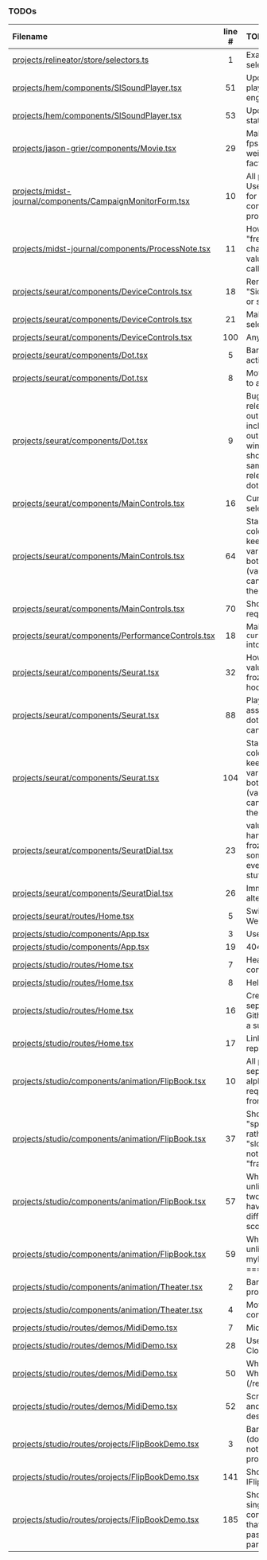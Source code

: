 ### TODOs
| Filename | line # | TODO
|:------|:------:|:------
| [projects/relineator/store/selectors.ts](projects/relineator/store/selectors.ts#L1) | 1 | Example selector
| [projects/hem/components/SlSoundPlayer.tsx](projects/hem/components/SlSoundPlayer.tsx#L51) | 51 | Update the playback engine
| [projects/hem/components/SlSoundPlayer.tsx](projects/hem/components/SlSoundPlayer.tsx#L53) | 53 | Update the state
| [projects/jason-grier/components/Movie.tsx](projects/jason-grier/components/Movie.tsx#L29) | 29 | Make this truly fps not some weird fudge factor
| [projects/midst-journal/components/CampaignMonitorForm.tsx](projects/midst-journal/components/CampaignMonitorForm.tsx#L10) | 10 | All projects: Use line breaks for all component props
| [projects/midst-journal/components/ProcessNote.tsx](projects/midst-journal/components/ProcessNote.tsx#L11) | 11 | How not to "freeze in" changing state values in event callbacks?
| [projects/seurat/components/DeviceControls.tsx](projects/seurat/components/DeviceControls.tsx#L18) | 18 | Rename to "SideButtons" or sth
| [projects/seurat/components/DeviceControls.tsx](projects/seurat/components/DeviceControls.tsx#L21) | 21 | Make into a selector
| [projects/seurat/components/DeviceControls.tsx](projects/seurat/components/DeviceControls.tsx#L100) | 100 | Any??
| [projects/seurat/components/Dot.tsx](projects/seurat/components/Dot.tsx#L5) | 5 | Barrelise actions
| [projects/seurat/components/Dot.tsx](projects/seurat/components/Dot.tsx#L8) | 8 | Move handlers to a helper file
| [projects/seurat/components/Dot.tsx](projects/seurat/components/Dot.tsx#L9) | 9 | Bug when releasing outside a dot including outside the window; should be the same as releasing on a dot
| [projects/seurat/components/MainControls.tsx](projects/seurat/components/MainControls.tsx#L16) | 16 | Current canvas selector
| [projects/seurat/components/MainControls.tsx](projects/seurat/components/MainControls.tsx#L64) | 64 | Standardize colors by keeping color vars in a place both TS and (vanilla) CSS can access them
| [projects/seurat/components/MainControls.tsx](projects/seurat/components/MainControls.tsx#L70) | 70 | Should not be required
| [projects/seurat/components/PerformanceControls.tsx](projects/seurat/components/PerformanceControls.tsx#L18) | 18 | Make `currentCanvas` into a selector
| [projects/seurat/components/Seurat.tsx](projects/seurat/components/Seurat.tsx#L32) | 32 | How to prevent values getting frozen into a hook??
| [projects/seurat/components/Seurat.tsx](projects/seurat/components/Seurat.tsx#L88) | 88 | Play the sound assigned to the dot, not the canvas' sound
| [projects/seurat/components/Seurat.tsx](projects/seurat/components/Seurat.tsx#L104) | 104 | Standardize colors by keeping color vars in a place both TS and (vanilla) CSS can access them
| [projects/seurat/components/SeuratDial.tsx](projects/seurat/components/SeuratDial.tsx#L23) | 23 | values in these handlers are frozen by some DOM event handler stuff in Nexus
| [projects/seurat/components/SeuratDial.tsx](projects/seurat/components/SeuratDial.tsx#L26) | 26 | Immediately alter playback
| [projects/seurat/routes/Home.tsx](projects/seurat/routes/Home.tsx#L5) | 5 | Switch to Webpack
| [projects/studio/components/App.tsx](projects/studio/components/App.tsx#L3) | 3 | Use barrel files
| [projects/studio/components/App.tsx](projects/studio/components/App.tsx#L19) | 19 | 404 page
| [projects/studio/routes/Home.tsx](projects/studio/routes/Home.tsx#L7) | 7 | Header/Footer components
| [projects/studio/routes/Home.tsx](projects/studio/routes/Home.tsx#L8) | 8 | Helmet here
| [projects/studio/routes/Home.tsx](projects/studio/routes/Home.tsx#L16) | 16 | Create a separate public Github repo as a submodule
| [projects/studio/routes/Home.tsx](projects/studio/routes/Home.tsx#L17) | 17 | Link to Github repo
| [projects/studio/components/animation/FlipBook.tsx](projects/studio/components/animation/FlipBook.tsx#L10) | 10 | All projects, separate alphabetized required props from optionals
| [projects/studio/components/animation/FlipBook.tsx](projects/studio/components/animation/FlipBook.tsx#L37) | 37 | Should be "speed" ––or rather, "slowness"–– not "frameRate"
| [projects/studio/components/animation/FlipBook.tsx](projects/studio/components/animation/FlipBook.tsx#L57) | 57 | What if ––unlikely, but–– two frames have the same difference score??
| [projects/studio/components/animation/FlipBook.tsx](projects/studio/components/animation/FlipBook.tsx#L59) | 59 | What if ––unlikely, but–– myDiffIndex === -1??
| [projects/studio/components/animation/Theater.tsx](projects/studio/components/animation/Theater.tsx#L2) | 2 | Barrel file (all projects)
| [projects/studio/components/animation/Theater.tsx](projects/studio/components/animation/Theater.tsx#L4) | 4 | Move to common
| [projects/studio/routes/demos/MidiDemo.tsx](projects/studio/routes/demos/MidiDemo.tsx#L7) | 7 | Midi class
| [projects/studio/routes/demos/MidiDemo.tsx](projects/studio/routes/demos/MidiDemo.tsx#L28) | 28 | Use ClockDivider
| [projects/studio/routes/demos/MidiDemo.tsx](projects/studio/routes/demos/MidiDemo.tsx#L50) | 50 | What test file? Where? (/resources)
| [projects/studio/routes/demos/MidiDemo.tsx](projects/studio/routes/demos/MidiDemo.tsx#L52) | 52 | Screenshot and better description
| [projects/studio/routes/projects/FlipBookDemo.tsx](projects/studio/routes/projects/FlipBookDemo.tsx#L3) | 3 | Barrel file (done here, but not in all projects)
| [projects/studio/routes/projects/FlipBookDemo.tsx](projects/studio/routes/projects/FlipBookDemo.tsx#L141) | 141 | Should this be IFlipBookSpec?
| [projects/studio/routes/projects/FlipBookDemo.tsx](projects/studio/routes/projects/FlipBookDemo.tsx#L185) | 185 | Should be a single component that gets passed route params
